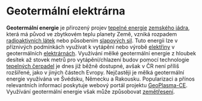 # Geotermální elektrárna
**Geotermální energie** je přirozený projev [tepelné energie](https://cs.wikipedia.org/wiki/Tepeln%C3%A1_energie "Tepelná energie") [zemského jádra](https://cs.wikipedia.org/wiki/Zemsk%C3%A9_j%C3%A1dro "Zemské jádro"), která má původ ve zbytkovém teplu planety Země, vzniká rozpadem [radioaktivních látek](https://cs.wikipedia.org/wiki/Radioaktivn%C3%AD_l%C3%A1tka "Radioaktivní látka") nebo působením [slapových sil](https://cs.wikipedia.org/wiki/Slapov%C3%A1_s%C3%ADla "Slapová síla").
Tuto energii lze v příznivých podmínkách využívat k vytápění nebo výrobě [elektřiny](https://cs.wikipedia.org/wiki/Elekt%C5%99ina "Elektřina") v geotermálních [elektrárnách](https://cs.wikipedia.org/wiki/Elektr%C3%A1rna "Elektrárna"). Využívání mělké geotermální energie z hloubek desítek až stovek metrů pro vytápění/chlazení budov pomocí technologie [tepelných čerpadel](https://cs.wikipedia.org/wiki/Tepeln%C3%A9_%C4%8Derpadlo "Tepelné čerpadlo") je dnes již běžně dostupné, avšak v ČR není příliš rozšířené, jako v jiných částech Evropy. Nejčastěji je mělká geotermální energie využívána ve Švédsku, Německu a Rakousku. Popularizaci a přínos relevantních informací poskytuje webový portál projektu [GeoPlasma-CE](https://portal.geoplasma-ce.eu/). Využívání geotermální energie však může způsobovat [zemětřesení](https://cs.wikipedia.org/wiki/Zem%C4%9Bt%C5%99esen%C3%AD "Zemětřesení").